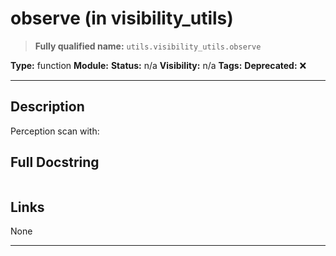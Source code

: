 # observe (in visibility_utils)
> **Fully qualified name:** `utils.visibility_utils.observe`

**Type:** function
**Module:** 
**Status:** n/a
**Visibility:** n/a
**Tags:** 
**Deprecated:** ❌

---

## Description
Perception scan with:

## Full Docstring
```

```

## Links
None

---
